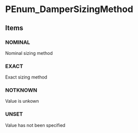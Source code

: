 # PEnum_DamperSizingMethod


<!-- end of short definition -->
## Items

### NOMINAL
Nominal sizing method

### EXACT
Exact sizing method

### NOTKNOWN
Value is unkown

### UNSET
Value has not been specified
